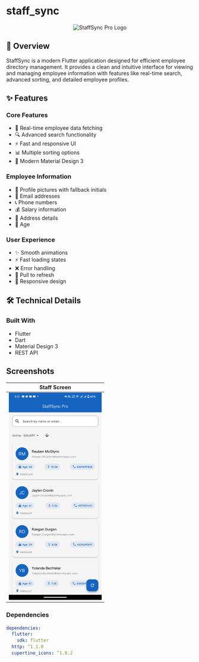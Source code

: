 # staff_sync

<p align="center">
  <img src="assets/app_logo.png" alt="StaffSync Pro Logo" width="200"/>
</p>

## 📱 Overview

StaffSync is a modern Flutter application designed for efficient employee directory management. It provides a clean and intuitive interface for viewing and managing employee information with features like real-time search, advanced sorting, and detailed employee profiles.

## ✨ Features

### Core Features
- 🔄 Real-time employee data fetching
- 🔍 Advanced search functionality
- ⚡ Fast and responsive UI
- 📊 Multiple sorting options
- 🎨 Modern Material Design 3

### Employee Information
- 👤 Profile pictures with fallback initials
- 📧 Email addresses
- 📞 Phone numbers
- 💰 Salary information
- 📍 Address details
- 🎂 Age

### User Experience
- ✨ Smooth animations
- ⚡ Fast loading states
- ❌ Error handling
- 🔄 Pull to refresh
- 📱 Responsive design

## 🛠️ Technical Details

### Built With
- Flutter
- Dart
- Material Design 3
- REST API

## Screenshots

| Staff Screen                             |
|------------------------------------------|
| <img src="staff_screen.png" width="250"> |


### Dependencies
```yaml
dependencies:
  flutter:
    sdk: flutter
  http: ^1.1.0
  cupertino_icons: ^1.0.2

